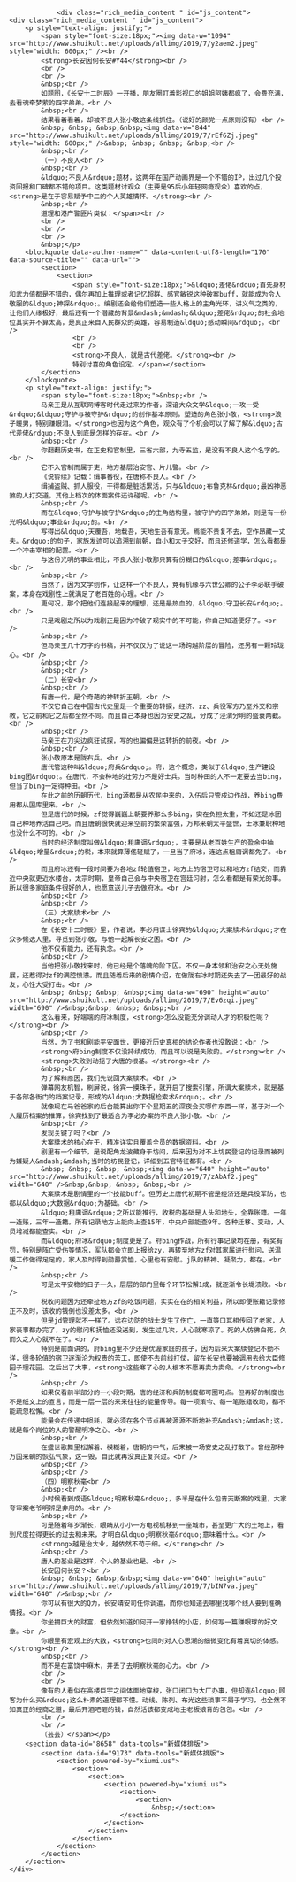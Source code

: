 
				<div class="rich_media_content " id="js_content">
	<div class="rich_media_content " id="js_content">
		<p style="text-align: justify;">
			<span style="font-size:18px;"><img data-w="1094" src="http://www.shuikult.net/uploads/allimg/2019/7/y2aem2.jpeg" style="width: 600px;" /><br />
			<strong>长安因何长安#Y44</strong><br />
			<br />
			<br />
			&nbsp;<br />
			如题图，《长安十二时辰》一开播，朋友圈盯着影视口的姐姐阿姨都疯了，会费充满，去看魂牵梦萦的四字弟弟。<br />
			&nbsp;<br />
			结果看着看着，却被不良人张小敬这条线抓住。（说好的颜党一点原则没有）<br />
			&nbsp; &nbsp; &nbsp;&nbsp;<img data-w="844" src="http://www.shuikult.net/uploads/allimg/2019/7/rEf6Zj.jpeg" style="width: 600px;" />&nbsp; &nbsp; &nbsp; &nbsp;<br />
			&nbsp;<br />
			（一）不良人<br />
			&nbsp;<br />
			&ldquo;不良人&rdquo;题材，这两年在国产动画界是一个不错的IP，出过几个投资回报和口碑都不错的项目。这类题材讨观众（主要是95后小年轻网瘾观众）喜欢的点，<strong>是在于容易赋予中二的个人英雄情怀。</strong><br />
			&nbsp;<br />
			道理和港产警匪片类似：</span><br />
			<br />
			<br />
			<br />
			&nbsp;</p>
		<blockquote data-author-name="" data-content-utf8-length="170" data-source-title="" data-url="">
			<section>
				<section>
					<span style="font-size:18px;">&ldquo;差佬&rdquo;首先身材和武力值都是不错的，偶尔再加上推理或者记忆超群、感官敏锐这种破案buff，就能成为令人敬服的&ldquo;神探&rdquo;。编剧还会给他们塑造一些人格上的主角光环，讲义气之类的，让他们人缘极好，最后还有一个潜藏的背景&mdash;&mdash;&ldquo;差佬&rdquo;的社会地位其实并不算太高，是真正来自人民群众的英雄，容易制造&ldquo;感动瞬间&rdquo;。<br />
					<br />
					<br />
					<strong>不良人，就是古代差佬。</strong><br />
					特别讨喜的角色设定。</span></section>
			</section>
		</blockquote>
		<p style="text-align: justify;">
			<span style="font-size:18px;">&nbsp;<br />
			马亲王是从互联网博客时代走过来的作者，深谙大众文学&ldquo;一攻一受&rdquo;&ldquo;守护与被守护&rdquo;的创作基本原则。塑造的角色张小敬，<strong>浪子暖男，特别赚眼泪。</strong>也因为这个角色，观众有了个机会可以了解了解&ldquo;古代差佬&rdquo;不良人到底是怎样的存在。<br />
			&nbsp;<br />
			你翻翻历史书，在正史和官制里，三省六部，九寺五监，是没有不良人这个名字的。<br />
			它不入官制而属于吏，地方基层治安官、片儿警。<br />
			《说铃续》记载：缉事番役，在唐称不良人。<br />
			缉捕盗贼、抓人服役，干得都是脏活累活，只与&ldquo;布鲁克林&rdquo;最凶神恶煞的人打交道，其他上档次的体面案件还许碰呢。<br />
			&nbsp;<br />
			而在&ldquo;守护与被守护&rdquo;的主角结构里，被守护的四字弟弟，则是有一份光明&ldquo;事业&rdquo;的。<br />
			写得出&ldquo;天覆吾，地载吾，天地生吾有意无。焉能不贵复不去，空作昂藏一丈夫。&rdquo;的句子，家族发迹可以追溯到前朝，自小和太子交好，而且还修道学，怎么看都是一个冲击宰相的配置。<br />
			与这份光明的事业相比，不良人张小敬那只算有份糊口的&ldquo;差事&rdquo;。<br />
			&nbsp;<br />
			当然了，因为文学创作，让这样一个不良人，竟有机缘与六世公卿的公子李必联手破案，本身在戏剧性上就满足了老百姓的心理。<br />
			更何况，那个把他们连接起来的理想，还是最热血的，&ldquo;守卫长安&rdquo;。<br />
			只是戏剧之所以为戏剧正是因为冲破了现实中的不可能，你自己知道便好了。<br />
			&nbsp;<br />
			但马亲王几十万字的书稿，并不仅仅为了说这一场跨越阶层的冒险，还另有一颗玲珑心。<br />
			&nbsp;<br />
			&nbsp;<br />
			（二）长安<br />
			&nbsp;<br />
			有唐一代，是个奇葩的神转折王朝。<br />
			不仅它自己在中国古代史里是一个重要的转捩，经济、zz、兵役军方乃至外交和宗教，它之前和它之后都全然不同。而且自己本身也因为安史之乱，分成了泾渭分明的盛衰两截。<br />
			&nbsp;<br />
			马亲王在刀尖边疯狂试探，写的也偏偏是这转折的前夜。<br />
			&nbsp;<br />
			张小敬原本是陇右兵。<br />
			唐代管这种叫&ldquo;府兵&rdquo;。府，这个概念，类似于&ldquo;生产建设bing团&rdquo;。在唐代，不会种地的壮劳力不是好士兵。当时种田的人不一定要去当bing，但当了bing一定得种田。<br />
			在此之前的历朝历代，bing源都是从农民中来的，入伍后只管戍边作战，养bing费用都从国库里来。<br />
			但是唐代的时候，zf觉得巍巍上朝要养那么多bing，实在负担太重，不如还是冰团自己种地养活自己吧。而且唐朝很快就迎来空前的繁荣富强，万邦来朝太平盛世，士冰兼职种地也没什么不可的。<br />
			当时的经济制度叫做&ldquo;租庸调&rdquo;，主要是从老百姓生产的盈余中抽&ldquo;增量&rdquo;的税，本来就算薄傜轻赋了，一旦当了府冰，连这点租庸调都免了。<br />
			而且府冰还有一段时间要为各地zf轮值宿卫，地方上的宿卫可以和地方zf结交，而靠近中央就更近水楼台，太宗时期，皇帝自己会与中央宿卫在宫廷习射，怎么看都是有荣光的事。所以很多家庭条件很好的人，也愿意送儿子去做府冰。<br />
			&nbsp;<br />
			&nbsp;<br />
			（三）大案牍术<br />
			&nbsp;<br />
			在《长安十二时辰》里，作者说，李必用谋士徐宾的&ldquo;大案牍术&rdquo;才在众多候选人里，寻觅到张小敬，与他一起解长安之困。<br />
			他不仅有能力，还有执念。<br />
			&nbsp;<br />
			当他把张小敬找来时，他已经是个落魄的阶下囚。不仅一身本领和治安之心无处施展，还惹得对zf的满腔愤懑。而且随着后来的剧情介绍，在做陇右冰时期还失去了一团最好的战友，心性大受打击。<br />
			&nbsp; &nbsp; &nbsp; &nbsp;<img data-w="690" height="auto" src="http://www.shuikult.net/uploads/allimg/2019/7/Ev6zqi.jpeg" width="690" />&nbsp;&nbsp; &nbsp; &nbsp;<br />
			这么看来，好端端的府冰制度，<strong>怎么没能充分调动人才的积极性呢？</strong><br />
			&nbsp;<br />
			当然，为了书和剧能平安面世，更接近历史真相的结论作者也没敢说：<br />
			<strong>府bing制度不仅没持续成功，而且可以说是失败的。</strong><br />
			<strong>失败到动摇了大唐的根基。</strong><br />
			&nbsp;<br />
			为了解释原因，我们先说回大案牍术。<br />
			弹幕网友机智，刷屏说，徐宾一摸珠子，就开启了搜索引擎，所谓大案牍术，就是基于各部各衙门的档案记录，形成的&ldquo;大数据检索术&rdquo;。<br />
			就像现在马爸爸家的后台能算出你下个星期五的深夜会买哪件东西一样，基于对一个人履历档案的推算，徐宾找到了最适合为李必办案的不良人张小敬。<br />
			&nbsp;<br />
			发现关键了吗？<br />
			大案牍术的核心在于，精准详实且覆盖全员的数据资料。<br />
			剧里有一个细节，是说配角龙波藏身于坊间，后来因为对不上坊民登记的记录而被列为嫌疑人&mdash;&mdash;当时的坊民登记，详细到五官特征都有。<br />
			&nbsp; &nbsp; &nbsp; &nbsp;<img data-w="640" height="auto" src="http://www.shuikult.net/uploads/allimg/2019/7/zAbAf2.jpeg" width="640" />&nbsp;&nbsp; &nbsp; &nbsp;<br />
			大案牍术是剧情里的一个技能buff。但历史上唐代初期不管是经济还是兵役军防，也都以&ldquo;大数据&rdquo;为基础。<br />
			&ldquo;租庸调&rdquo;之所以能推行，收税的基础是人头和地头，全靠账籍。一年一造账，三年一造籍。所有记录地方上能向上查15年，中央户部能查9年。各种迁移、变动，人员增减都能查实。<br />
			而&ldquo;府冰&rdquo;制度更是了。府bing作战，所有行事记录均在册，有奖有罚，特别是阵亡受伤等情况，军队都会立即上报给zy，再转至地方zf对其家属进行慰问，送温暖工作做得足足的，家人及时得到勋爵赏恤，心里也有安慰。j队的精神、凝聚力，都在。<br />
			&nbsp;<br />
			可是太平安稳的日子一久，层层的部门里每个环节松懈1成，就逐渐令长堤溃败。<br />
			税收问题因为还牵扯地方zf的吃饭问题，实实在在的相关利益，所以即便账籍记录修正不及时，该收的钱倒也没差太多。<br />
			但是jd管理就不一样了。远在边防的战士发生了伤亡，一直等口耳相传回了老家，人家丧事都办完了，zy的慰问和抚恤还没送到，发生过几次，人心就寒凉了。死的人仿佛白死，久而久之人心就不在了。<br />
			特别是前面讲的，府bing里不少还是优渥家庭的孩子，因为后来大案牍登记不勤不详，很多轮值的宿卫逐渐沦为权贵的苦工，即使不去前线打仗，留在长安也要被调用去给大臣修园子理花园。之后出了大事，<strong>这些寒了心的人根本不愿再卖力卖命。</strong><br />
			&nbsp;<br />
			如果仅看前半部分的一小段时期，唐的经济和兵防制度都可圈可点。但再好的制度也不是纸文上的宣言，而是一层一层的来来往往的能量传导。每一项策令、每一笔账籍改动，都不能疏忽松懈。<br />
			能量会在传递中损耗，就必须在各个节点再被源源不断地补充&mdash;&mdash;这，就是每个岗位的人的警醒明净之心。<br />
			&nbsp;<br />
			在盛世歌舞里松懈着、模糊着，唐朝的中气，后来被一场安史之乱打散了。曾经那种万国来朝的恢弘气象，这一毁，自此就再没真正复兴过。<br />
			&nbsp;<br />
			&nbsp;<br />
			（四）明察秋毫<br />
			&nbsp;<br />
			小时候看到成语&ldquo;明察秋毫&rdquo;，多半是在什么包青天断案的戏里，大家夸审案老爷明辨是非用的。<br />
			&nbsp;<br />
			可是随着年岁渐长，眼睛从小小一方电视机移到一座城市，甚至更广大的土地上，看到尺度拉得更长的过去和未来，才明白&ldquo;明察秋毫&rdquo;意味着什么。<br />
			<strong>越是治大业，越依然不苟于细。</strong><br />
			&nbsp;<br />
			唐人的基业是这样，个人的基业也是。<br />
			长安因何长安？<br />
			&nbsp; &nbsp; &nbsp;&nbsp;<img data-w="640" height="auto" src="http://www.shuikult.net/uploads/allimg/2019/7/bIN7va.jpeg" width="640" />&nbsp;<br />
			你可以有很大的Q力，长安靖安司任你调遣，而你也知道去哪里找哪个线人要到准确情报。<br />
			你坐拥巨大的财富，但依然知道如何开一家挣钱的小店，如何写一篇赚眼球的好文章。<br />
			你眼里有宏观上的大数，<strong>也同时对人心思潮的细微变化有着真切的体感。</strong><br />
			&nbsp;<br />
			而不是在富饶中麻木，并丢了去明察秋毫的心力。<br />
			<br />
			<br />
			像有的人看似在高楼巨宇之间体面地穿梭，张口闭口为大厂办事，但却连&ldquo;顾客为什么买&rdquo;这么朴素的道理都不懂。动线、陈列、布光这些琐事不屑于学习，也全然不知真正的经商之道，最后开酒吧砸的钱，自然活该都变成地主老板娘背的包包。<br />
			<br />
			<br />
			（芸芸）</span></p>
		<section data-id="8658" data-tools="新媒体排版">
			<section data-id="9173" data-tools="新媒体排版">
				<section powered-by="xiumi.us">
					<section>
						<section>
							<section powered-by="xiumi.us">
								<section>
									<section>
										&nbsp;</section>
								</section>
							</section>
						</section>
					</section>
				</section>
			</section>
		</section>
	</div>
</div>
<br />

          